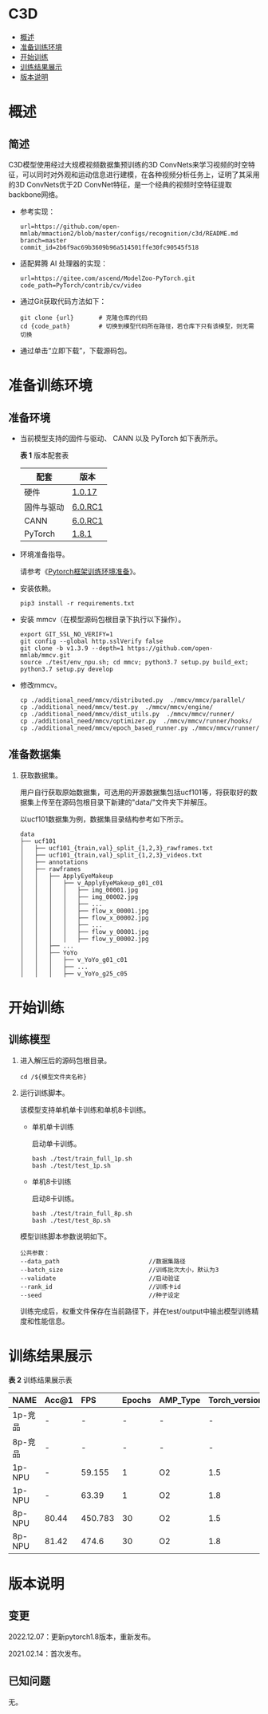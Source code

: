 #  C3D

-   [概述](#概述)
-   [准备训练环境](#准备训练环境)
-   [开始训练](#开始训练)
-   [训练结果展示](#训练结果展示)
-   [版本说明](#版本说明)

# 概述

## 简述

C3D模型使用经过大规模视频数据集预训练的3D ConvNets来学习视频的时空特征，可以同时对外观和运动信息进行建模，在各种视频分析任务上，证明了其采用的3D ConvNets优于2D ConvNet特征，是一个经典的视频时空特征提取backbone网络。

- 参考实现：

  ```
  url=https://github.com/open-mmlab/mmaction2/blob/master/configs/recognition/c3d/README.md
  branch=master 
  commit_id=2b6f9ac69b3609b96a514501ffe30fc90545f518
  ```


- 适配昇腾 AI 处理器的实现：

  ```
  url=https://gitee.com/ascend/ModelZoo-PyTorch.git
  code_path=PyTorch/contrib/cv/video
  ```
  
- 通过Git获取代码方法如下：

  ```
  git clone {url}       # 克隆仓库的代码
  cd {code_path}        # 切换到模型代码所在路径，若仓库下只有该模型，则无需切换
  ```
  
- 通过单击“立即下载”，下载源码包。

# 准备训练环境

## 准备环境

- 当前模型支持的固件与驱动、 CANN 以及 PyTorch 如下表所示。

  **表 1**  版本配套表

  | 配套        | 版本                                                         |
  | ---------- | ------------------------------------------------------------ |
  | 硬件       | [1.0.17](https://www.hiascend.com/hardware/firmware-drivers?tag=commercial) |
  | 固件与驱动  | [6.0.RC1](https://www.hiascend.com/hardware/firmware-drivers?tag=commercial) |
  | CANN       | [6.0.RC1](https://www.hiascend.com/software/cann/commercial?version=6.0.RC1) |
  | PyTorch    | [1.8.1](https://gitee.com/ascend/pytorch/tree/master/)

- 环境准备指导。

  请参考《[Pytorch框架训练环境准备](https://www.hiascend.com/document/detail/zh/ModelZoo/pytorchframework/ptes)》。
  
- 安装依赖。

  ```
  pip3 install -r requirements.txt
  ```
- 安装 mmcv（在模型源码包根目录下执行以下操作）。
  ```
  export GIT_SSL_NO_VERIFY=1
  git config --global http.sslVerify false
  git clone -b v1.3.9 --depth=1 https://github.com/open-mmlab/mmcv.git
  source ./test/env_npu.sh; cd mmcv; python3.7 setup.py build_ext; python3.7 setup.py develop
  ```
- 修改mmcv。

  ```
  cp ./additional_need/mmcv/distributed.py  ./mmcv/mmcv/parallel/
  cp ./additional_need/mmcv/test.py  ./mmcv/mmcv/engine/
  cp ./additional_need/mmcv/dist_utils.py  ./mmcv/mmcv/runner/
  cp ./additional_need/mmcv/optimizer.py  ./mmcv/mmcv/runner/hooks/
  cp ./additional_need/mmcv/epoch_based_runner.py ./mmcv/mmcv/runner/
  ```


## 准备数据集

1. 获取数据集。

   用户自行获取原始数据集，可选用的开源数据集包括ucf101等，将获取好的数据集上传至在源码包根目录下新建的"data/"文件夹下并解压。

   以ucf101数据集为例，数据集目录结构参考如下所示。


    ```
    data
    ├── ucf101
    │   ├── ucf101_{train,val}_split_{1,2,3}_rawframes.txt
    │   ├── ucf101_{train,val}_split_{1,2,3}_videos.txt
    │   ├── annotations
    │   ├── rawframes
    │   │   ├── ApplyEyeMakeup
    │   │   │   ├── v_ApplyEyeMakeup_g01_c01
    │   │   │   │   ├── img_00001.jpg
    │   │   │   │   ├── img_00002.jpg
    │   │   │   │   ├── ...
    │   │   │   │   ├── flow_x_00001.jpg
    │   │   │   │   ├── flow_x_00002.jpg
    │   │   │   │   ├── ...
    │   │   │   │   ├── flow_y_00001.jpg
    │   │   │   │   ├── flow_y_00002.jpg
    │   │   ├── ...
    │   │   ├── YoYo
    │   │   │   ├── v_YoYo_g01_c01
    │   │   │   ├── ...
    │   │   │   ├── v_YoYo_g25_c05
    ```

# 开始训练

## 训练模型
1. 进入解压后的源码包根目录。

    ```
    cd /${模型文件夹名称} 
    ```

2. 运行训练脚本。

   该模型支持单机单卡训练和单机8卡训练。

   - 单机单卡训练

     启动单卡训练。

     ```
     bash ./test/train_full_1p.sh
     bash ./test/test_1p.sh
     ```

   - 单机8卡训练

     启动8卡训练。

     ```
     bash ./test/train_full_8p.sh
     bash ./test/test_8p.sh
     ```


   模型训练脚本参数说明如下。

   ```
   公共参数：
   --data_path                         //数据集路径
   --batch_size                        //训练批次大小，默认为3
   --validate                          //启动验证
   --rank_id                           //训练卡id
   --seed                              //种子设定
   ```

   训练完成后，权重文件保存在当前路径下，并在test/output中输出模型训练精度和性能信息。
   

# 训练结果展示

**表 2**  训练结果展示表

| NAME    | Acc@1 | FPS    | Epochs | AMP_Type | Torch_version |
| ------- | ----- | :----- | ------ | :------- | ------------- |
| 1p-竞品 | -     | -      | -      | -        | -             |
| 8p-竞品 | -     | -      | -      | -        | -             |
| 1p-NPU  | -     | 59.155 | 1      | O2       | 1.5           |
| 1p-NPU  | -     | 63.39  | 1      | O2       | 1.8           |
| 8p-NPU  | 80.44 | 450.783| 30     | O2       | 1.5           |
| 8p-NPU  | 81.42 | 474.6  | 30     | O2       | 1.8           |


# 版本说明

## 变更

2022.12.07：更新pytorch1.8版本，重新发布。

2021.02.14：首次发布。

## 已知问题

无。
